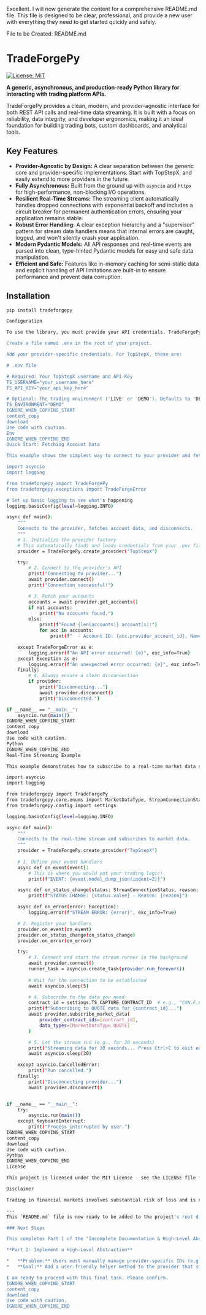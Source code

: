 Excellent. I will now generate the content for a comprehensive README.md file. This file is designed to be clear, professional, and provide a new user with everything they need to get started quickly and safely.

File to be Created: README.md
# TradeForgePy

[![License: MIT](https://img.shields.io/badge/License-MIT-yellow.svg)](https://opensource.org/licenses/MIT)

**A generic, asynchronous, and production-ready Python library for interacting with trading platform APIs.**

TradeForgePy provides a clean, modern, and provider-agnostic interface for both REST API calls and real-time data streaming. It is built with a focus on reliability, data integrity, and developer ergonomics, making it an ideal foundation for building trading bots, custom dashboards, and analytical tools.

## Key Features

*   **Provider-Agnostic by Design:** A clear separation between the generic core and provider-specific implementations. Start with TopStepX, and easily extend to more providers in the future.
*   **Fully Asynchronous:** Built from the ground up with `asyncio` and `httpx` for high-performance, non-blocking I/O operations.
*   **Resilient Real-Time Streams:** The streaming client automatically handles dropped connections with exponential backoff and includes a circuit breaker for permanent authentication errors, ensuring your application remains stable.
*   **Robust Error Handling:** A clear exception hierarchy and a "supervisor" pattern for stream data handlers means that internal errors are caught, logged, and won't silently crash your application.
*   **Modern Pydantic Models:** All API responses and real-time events are parsed into clean, type-hinted Pydantic models for easy and safe data manipulation.
*   **Efficient and Safe:** Features like in-memory caching for semi-static data and explicit handling of API limitations are built-in to ensure performance and prevent data corruption.

## Installation

```bash
pip install tradeforgepy

Configuration

To use the library, you must provide your API credentials. TradeForgePy automatically loads these from a .env file located in your project's root directory.

Create a file named .env in the root of your project.

Add your provider-specific credentials. For TopStepX, these are:

# .env file

# Required: Your TopStepX username and API Key
TS_USERNAME="your_username_here"
TS_API_KEY="your_api_key_here"

# Optional: The trading environment ('LIVE' or 'DEMO'). Defaults to 'DEMO'.
TS_ENVIRONMENT="DEMO"
IGNORE_WHEN_COPYING_START
content_copy
download
Use code with caution.
Env
IGNORE_WHEN_COPYING_END
Quick Start: Fetching Account Data

This example shows the simplest way to connect to your provider and fetch account information.

import asyncio
import logging

from tradeforgepy import TradeForgePy
from tradeforgepy.exceptions import TradeForgeError

# Set up basic logging to see what's happening
logging.basicConfig(level=logging.INFO)

async def main():
    """
    Connects to the provider, fetches account data, and disconnects.
    """
    # 1. Initialize the provider factory
    # This automatically finds and loads credentials from your .env file
    provider = TradeForgePy.create_provider("TopStepX")

    try:
        # 2. Connect to the provider's API
        print("Connecting to provider...")
        await provider.connect()
        print("Connection successful!")

        # 3. Fetch your accounts
        accounts = await provider.get_accounts()
        if not accounts:
            print("No accounts found.")
        else:
            print(f"Found {len(accounts)} account(s):")
            for acc in accounts:
                print(f"  - Account ID: {acc.provider_account_id}, Name: {acc.account_name}, Balance: {acc.balance}")

    except TradeForgeError as e:
        logging.error(f"An API error occurred: {e}", exc_info=True)
    except Exception as e:
        logging.error(f"An unexpected error occurred: {e}", exc_info=True)
    finally:
        # 4. Always ensure a clean disconnection
        if provider:
            print("Disconnecting...")
            await provider.disconnect()
            print("Disconnected.")

if __name__ == "__main__":
    asyncio.run(main())
IGNORE_WHEN_COPYING_START
content_copy
download
Use code with caution.
Python
IGNORE_WHEN_COPYING_END
Real-Time Streaming Example

This example demonstrates how to subscribe to a real-time market data stream.

import asyncio
import logging

from tradeforgepy import TradeForgePy
from tradeforgepy.core.enums import MarketDataType, StreamConnectionStatus
from tradeforgepy.config import settings

logging.basicConfig(level=logging.INFO)

async def main():
    """
    Connects to the real-time stream and subscribes to market data.
    """
    provider = TradeForgePy.create_provider("TopStepX")
    
    # 1. Define your event handlers
    async def on_event(event):
        # This is where you would put your trading logic!
        print(f"EVENT: {event.model_dump_json(indent=2)}")

    async def on_status_change(status: StreamConnectionStatus, reason: str):
        print(f"STATUS CHANGE: {status.value} - Reason: {reason}")

    async def on_error(error: Exception):
        logging.error(f"STREAM ERROR: {error}", exc_info=True)

    # 2. Register your handlers
    provider.on_event(on_event)
    provider.on_status_change(on_status_change)
    provider.on_error(on_error)

    try:
        # 3. Connect and start the stream runner in the background
        await provider.connect()
        runner_task = asyncio.create_task(provider.run_forever())
        
        # Wait for the connection to be established
        await asyncio.sleep(5) 

        # 4. Subscribe to the data you need
        contract_id = settings.TS_CAPTURE_CONTRACT_ID  # e.g., "CON.F.US.NQ.M25"
        print(f"Subscribing to QUOTE data for {contract_id}...")
        await provider.subscribe_market_data(
            provider_contract_ids=[contract_id],
            data_types=[MarketDataType.QUOTE]
        )

        # 5. Let the stream run (e.g., for 30 seconds)
        print("Streaming data for 30 seconds... Press Ctrl+C to exit early.")
        await asyncio.sleep(30)

    except asyncio.CancelledError:
        print("Run cancelled.")
    finally:
        print("Disconnecting provider...")
        await provider.disconnect()


if __name__ == "__main__":
    try:
        asyncio.run(main())
    except KeyboardInterrupt:
        print("Process interrupted by user.")
IGNORE_WHEN_COPYING_START
content_copy
download
Use code with caution.
Python
IGNORE_WHEN_COPYING_END
License

This project is licensed under the MIT License - see the LICENSE file for details.

Disclaimer

Trading in financial markets involves substantial risk of loss and is not suitable for every investor. The use of this software is at your own risk. The authors and contributors of TradeForgePy are not liable for any financial losses or other damages incurred from the use of this software. Always test thoroughly in a demo environment before connecting to a live account.

---
This `README.md` file is now ready to be added to the project's root directory.

### Next Steps

This completes Part 1 of the "Incomplete Documentation & High-Level Abstractions" task.

**Part 2: Implement a High-Level Abstraction**

*   **Problem:** Users must manually manage provider-specific IDs (e.g., `"CON.F.US.NQ.M25"`) and cannot easily look up contracts by their common symbol (e.g., `'MESM5'`).
*   **Goal:** Add a user-friendly helper method to the provider that simplifies this common workflow. We will add a `get_contract_by_symbol` method. This will involve searching for the symbol and, if an exact match is found, returning its full details.

I am ready to proceed with this final task. Please confirm.
IGNORE_WHEN_COPYING_START
content_copy
download
Use code with caution.
IGNORE_WHEN_COPYING_END